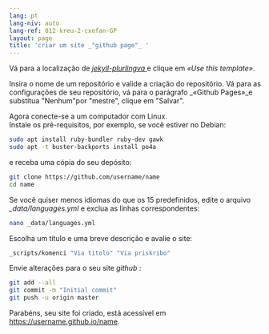 ```yaml
---
lang: pt
lang-niv: auto
lang-ref: 012-kreu-2-cxefan-GP
layout: page
title: 'criar um site _"github page"_ '
---
```


Vá para a localização de [ _jekyll-plurlingva_ ](https://github.com/jmichault/jekyll-plurlingva)e clique em _«Use this template»_.

Insira o nome de um repositório e valide a criação do repositório.
Vá para as configurações de seu repositório, vá para o parágrafo _«Github Pages»_e substitua "Nenhum"por "mestre", clique em "Salvar".

Agora conecte-se a um computador com Linux.  
Instale os pré-requisitos, por exemplo, se você estiver no Debian:
```bash
sudo apt install ruby-bundler ruby-dev gawk
sudo apt -t buster-backports install po4a
```

e receba uma cópia do seu depósito:
```bash
git clone https://github.com/username/name
cd name
```

Se você quiser menos idiomas do que os 15 predefinidos, edite o arquivo _\_data/languages.yml_ e exclua as linhas correspondentes:
```bash
nano _data/languages.yml
```

Escolha um título e uma breve descrição e avalie o site:
```bash
_scripts/komenci "Via titolo" "Via priskribo"
```

Envie alterações para o seu site _github_ :
```bash
git add --all
git commit -m "Initial commit"
git push -u origin master
```

Parabéns, seu site foi criado, está acessível em https://username.github.io/name.

